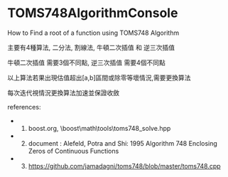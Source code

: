 # TOMS748AlgorithmConsole
 How to Find a root of a function using TOMS748 Algorithm

主要有4種算法, 二分法, 割線法, 牛頓二次插值 和 逆三次插值

牛頓二次插值 需要3個不同點, 逆三次插值 需要4個不同點

以上算法若果出現估值超出[a,b]區間或除零等壞情況,需要更換算法

每次迭代視情況更換算法加速並保證收斂

references:
* 1. boost.org, \boost\math\tools\toms748_solve.hpp
* 2. document : Alefeld, Potra and Shi: 1995 Algorithm 748 Enclosing Zeros of Continuous Functions
* 3. https://github.com/jamadagni/toms748/blob/master/toms748.cpp

